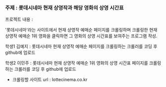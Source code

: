 ### 주제 : 롯데시네마 현재 상영작과 해당 영화의 상영 시간표



프로젝트 내용 :

'롯데시네마'라는 사이트에서 현재 상영작 예매순 페이지를 크롤링하며 크롤링한 현재 상영작 예매순 1위 영화을 클릭하면 그 영화의 상영 시간표를 보여주는 프로그램 작성.



학생1 김예지 : 롯데시네마 현재 상영작 예매순 페이지를 크롤링하는 크롤러를 코딩 후 github에 업로드

학생2 이민주 : 롯데시네마 현재 상영작 예매순 1위 영화의 상영 시간표 페이지를 크롤링하는 크롤러를 코딩 후 github에 업로드



- 크롤링할 사이트 url : lottecinema.co.kr

